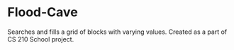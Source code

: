 # Flood-Cave
Searches and fills a grid of blocks with varying values. Created as a part of CS 210 School project.

